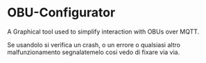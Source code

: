 # OBU-Configurator
A Graphical tool used to simplify interaction with OBUs over MQTT.


Se usandolo si verifica un crash, o un errore o qualsiasi altro malfunzionamento segnalatemelo cosi vedo di fixare via via. 
